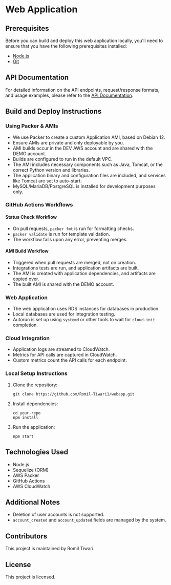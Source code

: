 # Web Application

## Prerequisites
Before you can build and deploy this web application locally, you'll need to ensure that you have the following prerequisites installed:

- [Node.js](https://nodejs.org/)
- [Git](https://git-scm.com/)

## API Documentation
For detailed information on the API endpoints, request/response formats, and usage examples, please refer to the [API Documentation](https://app.swaggerhub.com/apis-docs/csye6225-webapp/cloud-native-webapp/fall2023-a3).

## Build and Deploy Instructions

### Using Packer & AMIs
- We use Packer to create a custom Application AMI, based on Debian 12.
- Ensure AMIs are private and only deployable by you.
- AMI builds occur in the DEV AWS account and are shared with the DEMO account.
- Builds are configured to run in the default VPC.
- The AMI includes necessary components such as Java, Tomcat, or the correct Python version and libraries.
- The application binary and configuration files are included, and services like Tomcat are set to auto-start.
- MySQL/MariaDB/PostgreSQL is installed for development purposes only.

### GitHub Actions Workflows
#### Status Check Workflow
- On pull requests, `packer fmt` is run for formatting checks.
- `packer validate` is run for template validation.
- The workflow fails upon any error, preventing merges.

#### AMI Build Workflow
- Triggered when pull requests are merged, not on creation.
- Integrations tests are run, and application artifacts are built.
- The AMI is created with application dependencies, and artifacts are copied over.
- The built AMI is shared with the DEMO account.

### Web Application
- The web application uses RDS instances for databases in production.
- Local databases are used for integration testing.
- Autorun is set up using `systemd` or other tools to wait for `cloud-init` completion.

### Cloud Integration
- Application logs are streamed to CloudWatch.
- Metrics for API calls are captured in CloudWatch.
- Custom metrics count the API calls for each endpoint.

### Local Setup Instructions
1. Clone the repository:
    ```
    git clone https://github.com/Romil-Tiwari1/webapp.git
    ```
2. Install dependencies:
    ```
    cd your-repo
    npm install
    ```
3. Run the application:
    ```
    npm start
    ```

## Technologies Used
-  Node.js
- Sequelize (ORM)
- AWS Packer
- GitHub Actions
- AWS CloudWatch

## Additional Notes
- Deletion of user accounts is not supported.
- `account_created` and `account_updated` fields are managed by the system.

## Contributors
This project is maintained by Romil Tiwari.

## License
This project is licensed.